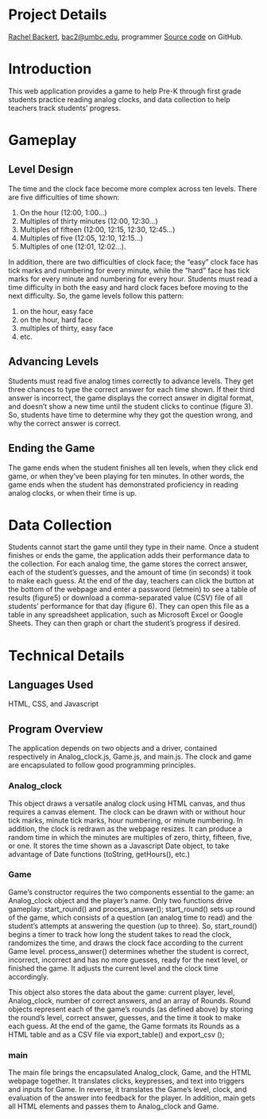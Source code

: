 # Project Details
[Rachel Backert](https://github.com/racbac), bac2@umbc.edu, programmer
[Source code](https://github.com/racbac/analog-clock-game) on GitHub.

# Introduction
This web application provides a game to help Pre-K through first grade students practice reading analog clocks, and data collection to help teachers track students’ progress.

# Gameplay
## Level Design
The time and the clock face become more complex across ten levels. There are five difficulties of time shown: 
 1. On the hour (12:00, 1:00…)
 2. Multiples of thirty minutes (12:00, 12:30…)
 3. Multiples of fifteen (12:00, 12:15, 12:30, 12:45…)
 4. Multiples of five (12:05, 12:10, 12:15…)
 5. Multiples of one (12:01, 12:02…).

In addition, there are two difficulties of clock face; the “easy” clock face has tick marks and numbering for every minute, while the “hard” face has tick marks for every minute and numbering for every hour. Students must read a time difficulty in both the easy and hard clock faces before moving to the next difficulty. So, the game levels follow this pattern:

1. on the hour, easy face
2. on the hour, hard face
3. multiples of thirty, easy face
4. etc.

## Advancing Levels
Students must read five analog times correctly to advance levels. They get three chances to type the correct answer for each time shown. If their third answer is incorrect, the game displays the correct answer in digital format, and doesn’t show a new time until the student clicks to continue (figure 3). So, students have time to determine why they got the question wrong, and why the correct answer is correct.

## Ending the Game
The game ends when the student finishes all ten levels, when they click end game, or when they’ve been playing for ten minutes. In other words, the game ends when the student has demonstrated proficiency in reading analog clocks, or when their time is up.

# Data Collection
Students cannot start the game until they type in their name. Once a student finishes or ends the game, the application adds their performance data to the collection. For each analog time, the game stores the correct answer, each of the student’s guesses, and the amount of time (in seconds) it took to make each guess. At the end of the day, teachers can click the button at the bottom of the webpage and enter a password (letmein) to see a table of results (figure5) or download a comma-separated value (CSV) file of all students’ performance for that day (figure 6). They can open this file as a table in any spreadsheet application, such as Microsoft Excel or Google Sheets. They can then graph or chart the student’s progress if desired. 

# Technical Details
## Languages Used
HTML, CSS, and Javascript

## Program Overview
The application depends on two objects and a driver, contained respectively in Analog_clock.js, Game.js, and main.js. The clock and game are encapsulated to follow good programming principles. 

### Analog_clock
This object draws a versatile analog clock using HTML canvas, and thus requires a canvas element. The clock can be drawn with or without hour tick marks, minute tick marks, hour numbering, or minute numbering. In addition, the clock is redrawn as the webpage resizes. It can produce a random time in which the minutes are multiples of zero, thirty, fifteen, five, or one. It stores the time shown as a Javascript Date object, to take advantage of Date functions (toString, getHours(), etc.)

### Game
Game’s constructor requires the two components essential to the game: an Analog_clock object and the player’s name. Only two functions drive gameplay: start_round() and process_answer(); start_round() sets up round of the game, which consists of a question (an analog time to read) and the student’s attempts at answering the question (up to three). So, start_round() begins a timer to track how long the student takes to read the clock, randomizes the time, and draws the clock face according to the current Game level. process_answer() determines whether the student is correct, incorrect, incorrect and has no more guesses, ready for the next level, or finished the game. It adjusts the current level and the clock time accordingly.

This object also stores the data about the game: current player, level, Analog_clock, number of correct answers, and an array of Rounds. Round objects represent each of the game’s rounds (as defined above) by storing the round’s level, correct answer, guesses, and the time it took to make each guess. At the end of the game, the Game formats its Rounds as a HTML table and as a CSV file via export_table() and export_csv ();

### main
The main file brings the encapsulated Analog_clock, Game, and the HTML webpage together. It translates clicks, keypresses, and text into triggers and inputs for Game. In reverse, it translates the Game’s level, clock, and evaluation of the answer into feedback for the player. In addition, main gets all HTML elements and passes them to Analog_clock and Game.